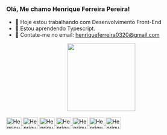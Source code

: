 ### Olá, Me chamo Henrique Ferreira Pereira!

- 👝 Hoje estou trabalhando com Desenvolvimento Front-End
- 📓 Estou aprendendo Typescript.
- 📧 Contate-me no email: henriqueferreira0320@gmail.com
  
<div align="center">
  <a href="https://github.com/euhenriqueferreira">
<!--   <img height="180em" src="https://github-readme-stats.vercel.app/api?username=euhenriqueferreira&show_icons=true&theme=dark&include_all_commits=true&count_private=true"/>
  <img height="180em" src="https://github-readme-stats.vercel.app/api/top-langs/?username=euhenriqueferreira
&layout=compact&langs_count=7&theme=dark"/> -->
  <img height="180em" src="https://github-readme-stats.vercel.app/api?username=anuraghazra&show_icons=true&theme=transparent"/>
    
</div>
  
  <div style="display: inline_block"><br>
  <img align="center" alt="Henrique-HTML" height="30" width="40" src="https://cdn.jsdelivr.net/gh/devicons/devicon/icons/html5/html5-original.svg">
  <img align="center" alt="Henrique-CSS" height="30" width="40" src="https://cdn.jsdelivr.net/gh/devicons/devicon/icons/css3/css3-original.svg">
  <img align="center" alt="Henrique-JS" height="30" width="40" src="https://cdn.jsdelivr.net/gh/devicons/devicon/icons/javascript/javascript-original.svg" />
  <img align="center" alt="Henrique-JQUERY" height="30" width="40" src="https://cdn.jsdelivr.net/gh/devicons/devicon/icons/jquery/jquery-plain-wordmark.svg" />
  <img align="center" alt="Henrique-VUE" height="30" width="40" src="https://cdn.jsdelivr.net/gh/devicons/devicon/icons/vuejs/vuejs-original.svg" />
  <img align="center" alt="Henrique-SASS" height="30" width="40" src="https://cdn.jsdelivr.net/gh/devicons/devicon/icons/sass/sass-original.svg">
  <img align="center" alt="Henrique-LESS" height="30" width="40" src="https://cdn.jsdelivr.net/gh/devicons/devicon/icons/less/less-plain-wordmark.svg" />
</div>

